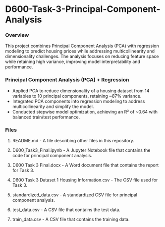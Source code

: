 # D600-Task-3-Principal-Component-Analysis
### Overview
This project combines Principal Component Analysis (PCA) with regression modeling to predict housing prices while addressing multicollinearity and dimensionality challenges. The analysis focuses on reducing feature space while retaining high variance, improving model interpretability and performance.

### Principal Component Analysis (PCA) + Regression
-	Applied PCA to reduce dimensionality of a housing dataset from 14 variables to 10 principal components, retaining ~87% variance.
-	Integrated PCA components into regression modeling to address multicollinearity and simplify the model.
-	Conducted stepwise model optimization, achieving an R² of ~0.64 with balanced train/test performance.

### Files
1. README.md - A file describing other files in this repository.

2. D600_Task3_Final.ipynb - A Jupyter Notebook file that contains the code for principal component analysis.

3. D600 Task 3 Final.docx - A Word document file that contains the report for Task 3.

4. D600 Task 3 Dataset 1 Housing Information.csv - The CSV file used for Task 3.

5. standardized_data.csv - A standardized CSV file for principal component analysis.

6. test_data.csv - A CSV file that contains the test data.

7. train_data.csv - A CSV file that contains the training data.
